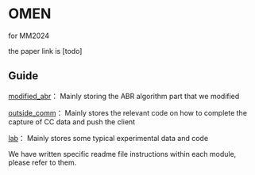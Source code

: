 # OMEN

for MM2024

the paper link is [todo]

## Guide

[modified_abr](modified_abr)： Mainly storing the ABR algorithm part that we modified

[outside_comm](outside_comm)： Mainly stores the relevant code on how to complete the capture of CC data and push the client

[lab](lab)：  Mainly stores some typical experimental data and code

We have written specific readme file instructions within each module, please refer to them.
